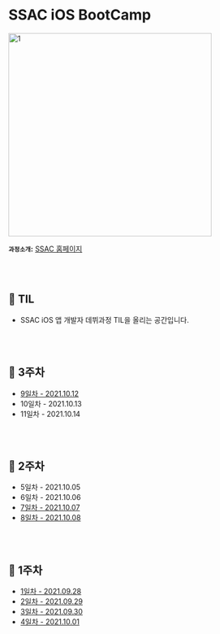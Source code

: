 # SSAC iOS BootCamp

<left><img width="400" src="https://user-images.githubusercontent.com/70905219/135050840-7aaf40f5-4c63-4d2b-b38a-7223344ddef4.png" alt="1" style="zoom:100%;"></left>

**`과정소개`:** [SSAC 홈페이지](https://ssac.seoul.kr/course/active/detail.do)

<br></br>

## 📝 TIL

- SSAC iOS 앱 개발자 데뷔과정 TIL을 올리는 공간입니다.

<br></br>

## 📍 3주차

* [9일차 - 2021.10.12](https://github.com/BAEKYUJEONG/SSAC_iOS/blob/main/TIL/9일차_%202021.10.12.md)
* 10일차 - 2021.10.13
* 11일차 - 2021.10.14

<br></br>

## 📍 2주차

* 5일차 - 2021.10.05
* 6일차 - 2021.10.06
* [7일차 - 2021.10.07](https://github.com/BAEKYUJEONG/SSAC_iOS/blob/main/TIL/7일차_%202021.10.07.md)
* [8일차 - 2021.10.08](https://github.com/BAEKYUJEONG/SSAC_iOS/blob/main/TIL/8일차_%202021.10.08.md)



<br></br>

## 📍 1주차

* [1일차 - 2021.09.28](https://github.com/BAEKYUJEONG/SSAC_iOS/blob/main/TIL/1일차_%202021.09.28.md)
* [2일차 - 2021.09.29](https://github.com/BAEKYUJEONG/SSAC_iOS/blob/main/TIL/2일차_%202021.09.29.md)
* [3일차 - 2021.09.30](https://github.com/BAEKYUJEONG/SSAC_iOS/blob/main/TIL/3일차_%202021.09.30.md)
* [4일차 - 2021.10.01](https://github.com/BAEKYUJEONG/SSAC_iOS/blob/main/TIL/4일차_%202021.10.01.md)

